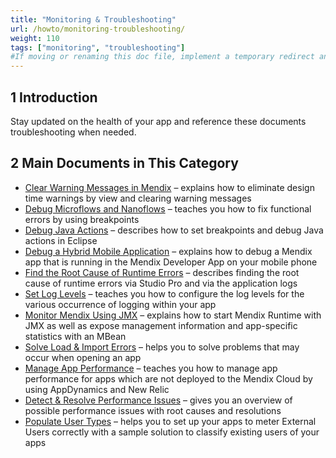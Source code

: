 ```yaml
---
title: "Monitoring & Troubleshooting"
url: /howto/monitoring-troubleshooting/
weight: 110
tags: ["monitoring", "troubleshooting"]
#If moving or renaming this doc file, implement a temporary redirect and let the respective team know they should update the URL in the product. See Mapping to Products for more details.
---
```


## 1 Introduction

Stay updated on the health of your app and reference these documents troubleshooting when needed.

## 2 Main Documents in This Category

* [Clear Warning Messages in Mendix](/howto/monitoring-troubleshooting/clear-warning-messages/) – explains how to eliminate design time warnings by view and clearing warning messages
* [Debug Microflows and Nanoflows](/howto/monitoring-troubleshooting/debug-microflows-and-nanoflows/) – teaches you how to fix functional errors by using breakpoints
* [Debug Java Actions](/howto/monitoring-troubleshooting/debug-java-actions/) – describes how to set breakpoints and debug Java actions in Eclipse
* [Debug a Hybrid Mobile Application](/howto/monitoring-troubleshooting/debug-a-hybrid-mobile-application/) – explains how to debug a Mendix app that is running in the Mendix Developer App on your mobile phone
* [Find the Root Cause of Runtime Errors](/howto/monitoring-troubleshooting/finding-the-root-cause-of-runtime-errors/) – describes finding the root cause of runtime errors via Studio Pro and via the application logs
* [Set Log Levels](/howto/monitoring-troubleshooting/log-levels/) – teaches you how to configure the log levels for the various occurrence of logging within your app
* [Monitor Mendix Using JMX](/howto/monitoring-troubleshooting/monitoring-mendix-using-jmx/) – explains how to start Mendix Runtime with JMX as well as expose management information and app-specific statistics with an MBean
* [Solve Load & Import Errors](/howto/monitoring-troubleshooting/solving-load-and-import-errors/) – helps you to solve problems that may occur when opening an app
* [Manage App Performance](/howto/monitoring-troubleshooting/manage-app-performance/) – teaches you how to manage app performance for apps which are not deployed to the Mendix Cloud by using AppDynamics and New Relic
* [Detect & Resolve Performance Issues](/howto/monitoring-troubleshooting/detect-and-resolve-performance-issues/) – gives you an overview of possible performance issues with root causes and resolutions
* [Populate User Types](/howto/monitoring-troubleshooting/populate-user-type/) – helps you to set up your apps to meter External Users correctly with a sample solution to classify existing users of your apps
